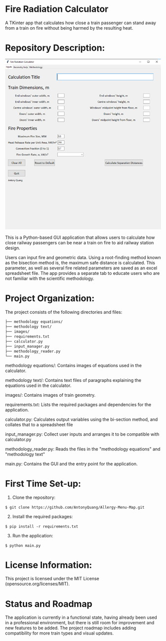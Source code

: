 # Fire Radiation Calculator

A TKinter app that calculates how close a train passenger can stand away from a train on fire without being harmed by the resulting heat.

# Repository Description:

![Fire Radiation Calculator](/images/calculator.png)

This is a Python-based GUI application that allows users to calculate how close railway passengers can be near a train on fire to aid railway station design.

Users can input fire and geometric data. Using a root-finding method known as the bisection method is, the maximum safe distance is calculated. This parameter, as well as several fire related parameters are saved as an excel spreadsheet file. The app provides a separate tab to educate users who are not familiar with the scientific methodology.

# Project Organization:

The project consists of the following directories and files:

```
├── methodology equations/
├── methodology text/
├── images/
├── requirements.txt
├── calculator.py
├── input_manager.py
├── methodology_reader.py
└── main.py
```


methodology equations/: Contains images of equations used in the calculator.

methodology text/: Contains text files of paragraphs explaining the equations used in the calculator.

images/: Contains images of train geometry.

requirements.txt: Lists the required packages and dependencies for the application.

calculator.py: Calculates output variables using the bi-section method, and collates that to a spreadsheet file

input_manager.py: Collect user inputs and arranges it to be compatible with calculator.py

methodology_reader.py: Reads the files in the "methodology equations" and "methodology text" 

main.py: Contains the GUI and the entry point for the application.

# First Time Set-up:

1. Clone the repository:

```$ git clone https://github.com/AntonyQuang/Allergy-Menu-Map.git```


2. Install the required packages:

```$ pip install -r requirements.txt```

3. Run the application:

``` $ python main.py ```

# License Information:

This project is licensed under the MIT License (opensource.org/licenses/MIT).

# Status and Roadmap

The application is currently in a functional state, having already been used in a professional environment, but there is still room for improvement and new features to be added.
The project roadmap includes adding compatibility for more train types and visual updates.
